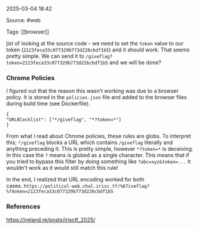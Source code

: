 
2025-03-04 18:42

Source: #web 

Tags: [[browser]]

jist of looking at the source code - 
we need to set the `token` value to our token (`2123feca33c077329b773d226cbdf1b5`) and it should work. That seems pretty simple. We can send it to `/giveflag?token=2123feca33c077329b773d226cbdf1b5` and we will be done?

### Chrome Policies

I figured out that the reason this wasn’t working was due to a browser policy. It is stored in the `policies.json` file and added to the browser files during build time (see Dockerfile).

```
{
"URLBlocklist": ["*/giveflag", "*?token=*"]
}
```

From what I read about Chrome policies, these rules are globs. To interpret this; `*/giveflag` blocks a URL which contains `/giveflag` literally and anything preceding it. This is pretty simple, however `*?token=*` is deceiving. In this case the `?` means is globed as a single character. This means that if you tried to bypass this filter by doing something like `?abc=xyz&token=...` it wouldn’t work as it would still match this rule!

In the end, I realized that URL encoding worked for both cases. `https://political-web.chal.irisc.tf/%67iveflag?%74oken=2123feca33c077329b773d226cbdf1b5`

### References

https://ireland.re/posts/irisctf_2025/